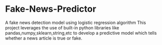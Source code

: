 # Fake-News-Predictor
A fake news detection model using logistic regression algorithm
This project leverages the use of built-in python libraries like pandas,numpy,sklearn,string,etc to develop a predictive model which tells whether a news article is true or fake.
